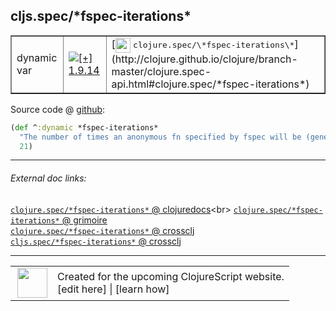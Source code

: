 ## cljs.spec/\*fspec-iterations\*



 <table border="1">
<tr>
<td>dynamic var</td>
<td><a href="https://github.com/cljsinfo/cljs-api-docs/tree/1.9.14"><img valign="middle" alt="[+] 1.9.14" title="Added in 1.9.14" src="https://img.shields.io/badge/+-1.9.14-lightgrey.svg"></a> </td>
<td>
[<img height="24px" valign="middle" src="http://i.imgur.com/1GjPKvB.png"> <samp>clojure.spec/\*fspec-iterations\*</samp>](http://clojure.github.io/clojure/branch-master/clojure.spec-api.html#clojure.spec/*fspec-iterations*)
</td>
</tr>
</table>









Source code @ [github]():

```clj
(def ^:dynamic *fspec-iterations*
  "The number of times an anonymous fn specified by fspec will be (generatively) tested during conform"
  21)
```

<!--
Repo - tag - source tree - lines:

 <pre>

</pre>

-->

---



###### External doc links:

[`clojure.spec/*fspec-iterations*` @ clojuredocs](http://clojuredocs.org/clojure.spec/*fspec-iterations*)<br>
[`clojure.spec/*fspec-iterations*` @ grimoire](http://conj.io/store/v1/org.clojure/clojure/1.7.0-beta3/clj/clojure.spec/*fspec-iterations*/)<br>
[`clojure.spec/*fspec-iterations*` @ crossclj](http://crossclj.info/fun/clojure.spec/*fspec-iterations*.html)<br>
[`cljs.spec/*fspec-iterations*` @ crossclj](http://crossclj.info/fun/cljs.spec.cljs/*fspec-iterations*.html)<br>

---

 <table>
<tr><td>
<img valign="middle" align="right" width="48px" src="http://i.imgur.com/Hi20huC.png">
</td><td>
Created for the upcoming ClojureScript website.<br>
[edit here] | [learn how]
</td></tr></table>

[edit here]:https://github.com/cljsinfo/cljs-api-docs/blob/master/cljsdoc/cljs.spec/STARfspec-iterationsSTAR.cljsdoc
[learn how]:https://github.com/cljsinfo/cljs-api-docs/wiki/cljsdoc-files

<!--

This information was too distracting to show to readers, but I'll leave it
commented here since it is helpful to:

- pretty-print the data used to generate this document
- and show how to retrieve that data



The API data for this symbol:

```clj
{:ns "cljs.spec",
 :name "*fspec-iterations*",
 :name-encode "STARfspec-iterationsSTAR",
 :history [["+" "1.9.14"]],
 :type "dynamic var",
 :clj-equiv {:full-name "clojure.spec/*fspec-iterations*",
             :url "http://clojure.github.io/clojure/branch-master/clojure.spec-api.html#clojure.spec/*fspec-iterations*"},
 :full-name-encode "cljs.spec/STARfspec-iterationsSTAR",
 :source {:code "(def ^:dynamic *fspec-iterations*\n  \"The number of times an anonymous fn specified by fspec will be (generatively) tested during conform\"\n  21)",
          :title "Source code",
          :repo "clojurescript",
          :tag "r1.9.14",
          :filename "src/main/cljs/cljs/spec.cljs",
          :lines [24 26],
          :url "https://github.com/clojure/clojurescript/blob/r1.9.14/src/main/cljs/cljs/spec.cljs#L24-L26"},
 :full-name "cljs.spec/*fspec-iterations*",
 :cljsdoc-url "https://github.com/cljsinfo/cljs-api-docs/blob/master/cljsdoc/cljs.spec/STARfspec-iterationsSTAR.cljsdoc"}

```

Retrieve the API data for this symbol:

```clj
;; from Clojure REPL
(require '[clojure.edn :as edn])
(-> (slurp "https://raw.githubusercontent.com/cljsinfo/cljs-api-docs/catalog/cljs-api.edn")
    (edn/read-string)
    (get-in [:symbols "cljs.spec/*fspec-iterations*"]))
```

-->
